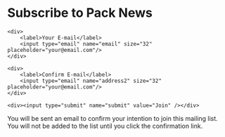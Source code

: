
# Subscribe to Pack News #

<script>
    let searchParams = new URLSearchParams(window.location.search);
    let raw_code = searchParams.get("code");
    code = Number(raw_code.trim().replace(/[^0-9-]/g, ""));
    if (!isNaN(code) && -5<=code && code <=3)
    {
        switch (code)
        {
            case 1: alert("Subscribed") ; break;
            case 2: alert("Unsubscribed") ; break;
            case 3: alert("Mailed Confirmation Link"); break;
        }
    }
</script>

<form method="post" action="http://scripts.dreamhost.com/add_list.cgi">
    <input type="hidden" name="list" value="news" />
    <input type="hidden" name="domain" value="cub306.org" />
    <!--input type="hidden" name="unsuburl" value="http://cub306.local/unsubscribe.md" /-->

    <div>
        <label>Your E-mail</label>
        <input type="email" name="email" size="32" placeholder="your@email.com"/>
    </div>
    
    <div>
        <label>Confirm E-mail</label>
        <input type="email" name="address2" size="32" placeholder="your@email.com"/>
    </div>

    <div><input type="submit" name="submit" value="Join" /></div>
</form>

You will be sent an email to confirm your intention to join this mailing list.
You will not be added to the list until you click the confirmation link.